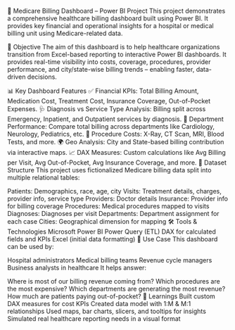 🏥 Medicare Billing Dashboard – Power BI Project
This project demonstrates a comprehensive healthcare billing dashboard built using Power BI. It provides key financial and operational insights for a hospital or medical billing unit using Medicare-related data.

📌 Objective
The aim of this dashboard is to help healthcare organizations transition from Excel-based reporting to interactive Power BI dashboards. It provides real-time visibility into costs, coverage, procedures, provider performance, and city/state-wise billing trends – enabling faster, data-driven decisions.

📊 Key Dashboard Features
✅ Financial KPIs: Total Billing Amount, Medication Cost, Treatment Cost, Insurance Coverage, Out-of-Pocket Expenses.
🩺 Diagnosis vs Service Type Analysis: Billing split across Emergency, Inpatient, and Outpatient services by diagnosis.
🏥 Department Performance: Compare total billing across departments like Cardiology, Neurology, Pediatrics, etc.
🔬 Procedure Costs: X-Ray, CT Scan, MRI, Blood Tests, and more.
🌍 Geo Analysis: City and State-based billing contribution via interactive maps.
📈 DAX Measures: Custom calculations like Avg Billing per Visit, Avg Out-of-Pocket, Avg Insurance Coverage, and more.
🧩 Dataset Structure
This project uses fictionalized Medicare billing data split into multiple relational tables:

Patients: Demographics, race, age, city
Visits: Treatment details, charges, provider info, service type
Providers: Doctor details
Insurance: Provider info for billing coverage
Procedures: Medical procedures mapped to visits
Diagnoses: Diagnoses per visit
Departments: Department assignment for each case
Cities: Geographical dimension for mapping
🛠 Tools & Technologies
Microsoft Power BI
Power Query (ETL)
DAX for calculated fields and KPIs
Excel (initial data formatting)
📌 Use Case
This dashboard can be used by:

Hospital administrators
Medical billing teams
Revenue cycle managers
Business analysts in healthcare
It helps answer:

Where is most of our billing revenue coming from?
Which procedures are the most expensive?
Which departments are generating the most revenue?
How much are patients paying out-of-pocket?
🧠 Learnings
Built custom DAX measures for cost KPIs
Created data model with 1:M & M:1 relationships
Used maps, bar charts, slicers, and tooltips for insights
Simulated real healthcare reporting needs in a visual format
